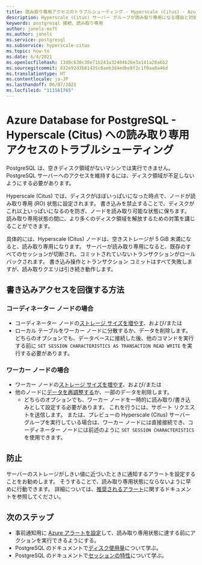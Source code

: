 ```yaml
---
title: 読み取り専用アクセスのトラブルシューティング - Hyperscale (Citus) - Azure Database for PostgreSQL
description: Hyperscale (Citus) サーバー グループが読み取り専用になる理由と対処法について説明する
keywords: postgresql 接続、読み取り専用
author: jonels-msft
ms.author: jonels
ms.service: postgresql
ms.subservice: hyperscale-citus
ms.topic: how-to
ms.date: 6/4/2021
ms.openlocfilehash: 13d0c630c38e71b243a32404b26e3a141a20a6b2
ms.sourcegitcommit: 832e92d3b81435c0aeb3d4edbe8f2c1f0aa8a46d
ms.translationtype: HT
ms.contentlocale: ja-JP
ms.lasthandoff: 06/07/2021
ms.locfileid: "111561765"
---
```

# <a name="troubleshoot-read-only-access-to-azure-database-for-postgresql---hyperscale-citus"></a>Azure Database for PostgreSQL - Hyperscale (Citus) への読み取り専用アクセスのトラブルシューティング

PostgreSQL は、空きディスク領域がないマシンでは実行できません。 PostgreSQL サーバーへのアクセスを維持するには、ディスク領域が不足しないようにする必要があります。

Hyperscale (Citus) では、ディスクがほぼいっぱいになった時点で、ノードが読み取り専用 (RO) 状態に設定されます。 書き込みを禁止することで、ディスクがこれ以上いっぱいになるのを防ぎ、ノードを読み取り可能な状態に保ちます。 読み取り専用状態の間に、より多くのディスク領域を解放するための対策を講じることができます。

具体的には、Hyperscale (Citus) ノードは、空きストレージが 5 GiB 未満になると、読み取り専用になります。 サーバーが読み取り専用になると、既存のすべてのセッションが切断され、コミットされていないトランザクションがロールバックされます。 書き込み操作とトランザクション コミットはすべて失敗しますが、読み取りクエリは引き続き動作します。

## <a name="ways-to-recover-write-access"></a>書き込みアクセスを回復する方法

### <a name="on-the-coordinator-node"></a>コーディネーター ノードの場合

* コーディネーター ノードの[ストレージ サイズを増やす](howto-hyperscale-scale-grow.md#increase-storage-on-nodes)、および/または
* ローカル テーブルをワーカー ノードに分散するか、データを削除します。 どちらのオプションでも、データベースに接続した後、他のコマンドを実行する前に `SET SESSION CHARACTERISTICS AS TRANSACTION READ WRITE` を実行する必要があります。

### <a name="on-a-worker-node"></a>ワーカー ノードの場合

* ワーカー ノードの[ストレージ サイズを増やす](howto-hyperscale-scale-grow.md#increase-storage-on-nodes)、および/または
* 他のノードに[データを再調整する](howto-hyperscale-scale-rebalance.md)か、一部のデータを削除します。
    * どちらのオプションでも、ワーカー ノードを一時的に読み取り/書き込みとして設定する必要があります。 これを行うには、サポート リクエストを送信します。 または、プレビューの Hyperscale (Citus) サーバー グループを実行している場合は、ワーカー ノードには直接接続でき、コーディネーター ノードには前述のように `SET SESSION CHARACTERISTICS` を使用できます。

## <a name="prevention"></a>防止

サーバーのストレージがしきい値に近づいたときに通知するアラートを設定することをお勧めします。 そうすることで、読み取り専用状態にならないように早めに行動できます。 詳細については、[推奨されるアラート](howto-hyperscale-alert-on-metric.md#suggested-alerts)に関するドキュメントを参照してください。

## <a name="next-steps"></a>次のステップ

* 事前通知用に [Azure アラートを設定](howto-hyperscale-alert-on-metric.md#suggested-alerts)して、読み取り専用状態に達する前にアクションを実行できるようにする。
* PostgreSQL のドキュメントで[ディスク使用量](https://www.postgresql.org/docs/current/diskusage.html)について学ぶ。
* PostgreSQL のドキュメントで[セッションの特性](https://www.postgresql.org/docs/13/sql-set-transaction.html)について学ぶ。
